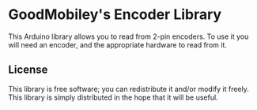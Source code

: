# GoodMobiley's Encoder Library

This Arduino library allows you to read from 2-pin encoders. To use it you will need an encoder, and the appropriate hardware to read from it.

## License

This library is free software; you can redistribute it and/or
modify it freely. This library is simply distributed in the hope that 
it will be useful.
